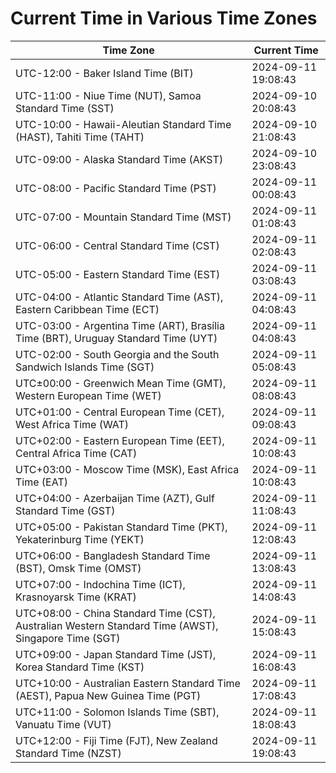 # Current Time in Various Time Zones

| Time Zone | Current Time |
|-----------|--------------|
| UTC-12:00 - Baker Island Time (BIT) | 2024-09-11 19:08:43 |
| UTC-11:00 - Niue Time (NUT), Samoa Standard Time (SST) | 2024-09-10 20:08:43 |
| UTC-10:00 - Hawaii-Aleutian Standard Time (HAST), Tahiti Time (TAHT) | 2024-09-10 21:08:43 |
| UTC-09:00 - Alaska Standard Time (AKST) | 2024-09-10 23:08:43 |
| UTC-08:00 - Pacific Standard Time (PST) | 2024-09-11 00:08:43 |
| UTC-07:00 - Mountain Standard Time (MST) | 2024-09-11 01:08:43 |
| UTC-06:00 - Central Standard Time (CST) | 2024-09-11 02:08:43 |
| UTC-05:00 - Eastern Standard Time (EST) | 2024-09-11 03:08:43 |
| UTC-04:00 - Atlantic Standard Time (AST), Eastern Caribbean Time (ECT) | 2024-09-11 04:08:43 |
| UTC-03:00 - Argentina Time (ART), Brasília Time (BRT), Uruguay Standard Time (UYT) | 2024-09-11 04:08:43 |
| UTC-02:00 - South Georgia and the South Sandwich Islands Time (SGT) | 2024-09-11 05:08:43 |
| UTC±00:00 - Greenwich Mean Time (GMT), Western European Time (WET) | 2024-09-11 08:08:43 |
| UTC+01:00 - Central European Time (CET), West Africa Time (WAT) | 2024-09-11 09:08:43 |
| UTC+02:00 - Eastern European Time (EET), Central Africa Time (CAT) | 2024-09-11 10:08:43 |
| UTC+03:00 - Moscow Time (MSK), East Africa Time (EAT) | 2024-09-11 10:08:43 |
| UTC+04:00 - Azerbaijan Time (AZT), Gulf Standard Time (GST) | 2024-09-11 11:08:43 |
| UTC+05:00 - Pakistan Standard Time (PKT), Yekaterinburg Time (YEKT) | 2024-09-11 12:08:43 |
| UTC+06:00 - Bangladesh Standard Time (BST), Omsk Time (OMST) | 2024-09-11 13:08:43 |
| UTC+07:00 - Indochina Time (ICT), Krasnoyarsk Time (KRAT) | 2024-09-11 14:08:43 |
| UTC+08:00 - China Standard Time (CST), Australian Western Standard Time (AWST), Singapore Time (SGT) | 2024-09-11 15:08:43 |
| UTC+09:00 - Japan Standard Time (JST), Korea Standard Time (KST) | 2024-09-11 16:08:43 |
| UTC+10:00 - Australian Eastern Standard Time (AEST), Papua New Guinea Time (PGT) | 2024-09-11 17:08:43 |
| UTC+11:00 - Solomon Islands Time (SBT), Vanuatu Time (VUT) | 2024-09-11 18:08:43 |
| UTC+12:00 - Fiji Time (FJT), New Zealand Standard Time (NZST) | 2024-09-11 19:08:43 |
